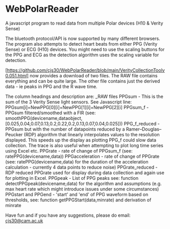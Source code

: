 # WebPolarReader
A javascript program to read data from multiple Polar devices (H10 &amp; Verity Sense)

The bluetooth protocol/API is now supported by many different browsers. The program also attempts to detect heart beats from either PPG (Verity Sense) or ECG (H10) devices. You might need to use the scaling buttons for the PPG and ECG as the detection algorithm uses the scaling variable for detection.

[https://github.com/cjs30/WebPolarReader/blob/main/VerityCollectionToolv0.051.html] now provides a download of two files. The RAW file contains everything and can be quite large. The other file contains just the derived data - ie peaks in PPG and the R wave time.

The column headings and description are:
_RAW files
  PPGsum - This is the sum of the 3 Verity Sense light sensors. See Javascript line: PPGsum[i]=NewPPG[0][i]+NewPPG[1][i]+NewPPG[2][i] 
  PPGsum_f - PPGsum filtered/smoothed with a FIR (see: smoothPPG(devicename,dataobject,[0.025,0.04,0.07,0.13,0.2,0.22,0.2,0.13,0.07,0.04,0.025]))
  PPG_f_reduced - PPGsum but with the number of datapoints reduced by a Ramer–Douglas–Peucker (RDP) algorithm that linearly interpolates values to the resolution displayed. This speeds up the display as plotting PPG_f could slow data collection. The trace is also useful when attempting to plot long time series using Excel etc.
  PPGrate - rate of change of PPGsum_f (see: ratePPG(devicename,data))
  PPGacceleration - rate of change of PPGrate (see: ratePPG(devicename,data) for the duration of the acceleration calculation - currently 4 data points to reduce noise)
  PPGrate_reduced - RDP reduced PPGrate used for display during data collection and again use for plotting in Excel.
  PPGpeak - List of PPG peaks see: function detectPPGpeak(devicename,data) for the algorithm and assumptions (e.g. max heart rate which might introduce issues under some circumstances)
  PPGstart and PPGend - 'start' and 'end' of PPG waveform based on thresholds, see: function getPPGStart(data,minrate) and derivation of minrate
  
  
  
  
  Have fun and if you have any suggestions, please do email: cjs30@cam.ac.uk
